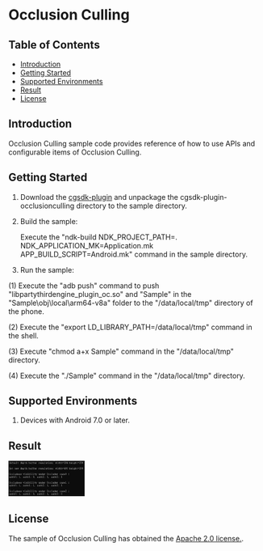 # Occlusion Culling

## Table of Contents
 * [Introduction](#introduction)
 * [Getting Started](#getting-started)
 * [Supported Environments](#supported-environments)
 * [Result](#result)
 * [License](#license)

## Introduction
Occlusion Culling sample code provides reference of how to use APIs and configurable items of Occlusion Culling.

## Getting Started
1. Download the [cgsdk-plugin](https://developer.huawei.com/consumer/en/doc/development/HMSCore-Library-V5/sdk-download-0000001050441521-V5) and unpackage the cgsdk-plugin-occlusionculling directory to the sample directory.

2. Build the sample:

    Execute the "ndk-build NDK_PROJECT_PATH=. NDK_APPLICATION_MK=Application.mk APP_BUILD_SCRIPT=Android.mk" command in the sample directory.

3. Run the sample:
  
  (1) Execute the "adb push" command to push "libpartythirdengine_plugin_oc.so" and "Sample" in the "Sample\obj\local\arm64-v8a" folder to the "/data/local/tmp" directory of   the phone.

  (2) Execute the "export LD_LIBRARY_PATH=/data/local/tmp" command in the shell.

  (3) Execute "chmod a+x Sample" command in the "/data/local/tmp" directory.

  (4) Execute the "./Sample" command in the "/data/local/tmp" directory.

## Supported Environments
1. Devices with Android 7.0 or later.

## Result
<img src="OcclusionCullingResult.jpg" width="30%" height="30%">

## License
The sample of Occlusion Culling has obtained the [Apache 2.0 license.](http://www.apache.org/licenses/LICENSE-2.0).
